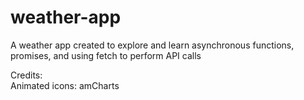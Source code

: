 # weather-app

A weather app created to explore and learn asynchronous functions, promises, and using fetch to perform API calls

Credits:  
Animated icons: amCharts
